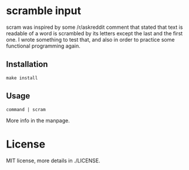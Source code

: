 scramble input
==============

scram was inspired by some /r/askreddit comment that stated that
text is readable of a word is scrambled by its letters except the last
and the first one. I wrote something to test that, and also in order
to practice some functional programming again.

Installation
------------

    make install

Usage
-----

    command | scram

More info in the manpage.

License
=======

MIT license, more details in ./LICENSE.
